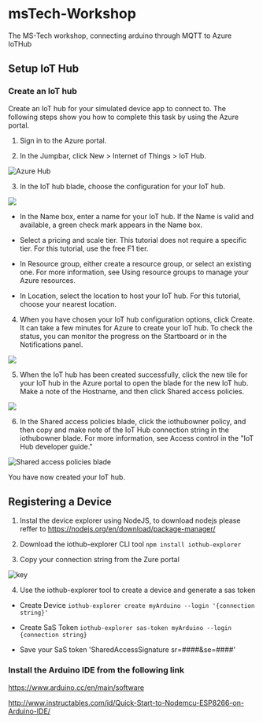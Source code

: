 # msTech-Workshop
The MS-Tech workshop, connecting arduino through MQTT to Azure IoTHub

## Setup IoT Hub 

### Create an IoT hub

Create an IoT hub for your simulated device app to connect to. The following steps show you how to complete this task by using the Azure portal.

1. Sign in to the Azure portal.

2. In the Jumpbar, click New > Internet of Things > IoT Hub.

![Azure Hub](https://docs.microsoft.com/en-us/azure/includes/media/iot-hub-get-started-create-hub/create-iot-hub1.png)

3. In the IoT hub blade, choose the configuration for your IoT hub.

![](https://docs.microsoft.com/en-us/azure/includes/media/iot-hub-get-started-create-hub/create-iot-hub2.png)

- In the Name box, enter a name for your IoT hub. If the Name is valid and available, a green check mark appears in the Name box.

- Select a pricing and scale tier. This tutorial does not require a specific tier. For this tutorial, use the free F1 tier.

- In Resource group, either create a resource group, or select an existing one. For more information, see Using resource groups to manage your Azure resources.

- In Location, select the location to host your IoT hub. For this tutorial, choose your nearest location.

4. When you have chosen your IoT hub configuration options, click Create. It can take a few minutes for Azure to create your IoT hub. To check the status, you can monitor the progress on the Startboard or in the Notifications panel.

![](https://docs.microsoft.com/en-us/azure/includes/media/iot-hub-get-started-create-hub/create-iot-hub3.png)

5. When the IoT hub has been created successfully, click the new tile for your IoT hub in the Azure portal to open the blade for the new IoT hub. Make a note of the Hostname, and then click Shared access policies.

![](https://docs.microsoft.com/en-us/azure/includes/media/iot-hub-get-started-create-hub/create-iot-hub4.png)

6. In the Shared access policies blade, click the iothubowner policy, and then copy and make note of the IoT Hub connection string in the iothubowner blade. For more information, see Access control in the "IoT Hub developer guide."

![Shared access policies blade](https://docs.microsoft.com/en-us/azure/includes/media/iot-hub-get-started-create-hub/create-iot-hub5.png)

You have now created your IoT hub.

## Registering a Device 

1. Instal the device explorer using NodeJS, to download nodejs please reffer to https://nodejs.org/en/download/package-manager/

2. Download the iothub-explorer CLI tool 
`npm install iothub-explorer`

3. Copy your connection string from the Zure portal 

![key](https://docs.microsoft.com/en-us/azure/includes/media/iot-hub-get-started-create-hub/create-iot-hub5.png)


4. Use the iothub-explorer tool to create a device and generate a sas token 

- Create Device `iothub-explorer create myArduino --login '{connection string}'`

- Create SaS Token `iothub-explorer sas-token myArduino --login {connection string}`

- Save your SaS token 'SharedAccessSignature sr=####&se=####'

### Install the Arduino IDE from the following link 

https://www.arduino.cc/en/main/software

http://www.instructables.com/id/Quick-Start-to-Nodemcu-ESP8266-on-Arduino-IDE/

